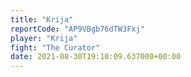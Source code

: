 ```yaml
---
title: "Krija"
reportCode: "AP9VBgb76dTW3Fxj"
player: "Krija"
fight: "The Curator"
date: 2021-08-30T19:10:09.637000+00:00
---
```

